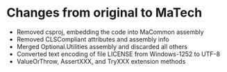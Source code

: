 ﻿# Changes from original to MaTech

- Removed csproj, embedding the code into MaCommon assembly
- Removed CLSCompliant attributes and assembly info
- Merged Optional.Utilities assembly and discarded all others
- Converted text encoding of file LICENSE from Windows-1252 to UTF-8
- ValueOrThrow, AssertXXX, and TryXXX extension methods